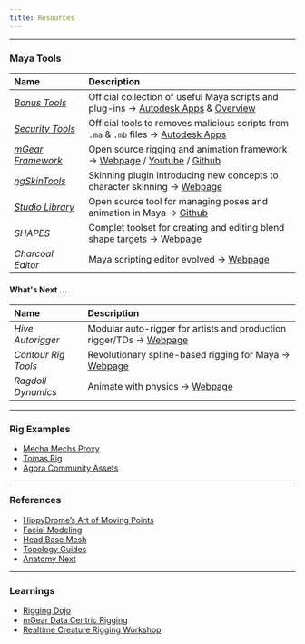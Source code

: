 ```yaml
---
title: Resources
---
```


___
### Maya Tools

| Name                 | Description         
| :--------------------  | :--------------------
| [*Bonus Tools*](https://github.com/mindsbreaker/rigging-course/blob/main/content_files/tools/bonusTools.zip?raw=true) | Official collection of useful Maya scripts and plug-ins -> [Autodesk Apps](https://apps.autodesk.com/MAYA/en/Home/Index) & [Overview](https://www.youtube.com/watch?v=JX6CBJXErQE&list=PLRhyUhUvvnOTWQP527tK_msQwDgstzIc_)
| [*Security Tools*](https://github.com/mindsbreaker/rigging-course/blob/main/content_files/tools/mayaScanner.zip?raw=true) | Official tools to removes malicious scripts from `.ma` & `.mb` files -> [Autodesk Apps](https://apps.autodesk.com/MAYA/en/Home/Index)  
| [*mGear Framework*](https://github.com/mindsbreaker/rigging-course/blob/main/content_files/tools/mGear.zip?raw=true) | Open source rigging and animation framework -> [Webpage](http://www.mgear-framework.com/) / [Youtube](https://www.youtube.com/c/mGearRiggingFramework) / [Github](https://github.com/mgear-dev)
| [*ngSkinTools*](https://github.com/mindsbreaker/rigging-course/blob/main/content_files/tools/ngSkinTools.zip?raw=true) | Skinning plugin introducing new concepts to character skinning -> [Webpage](https://www.ngskintools.com)  
| [*Studio Library*](https://github.com/mindsbreaker/rigging-course/blob/main/content_files/tools/studioLibrary.zip?raw=true) | Open source tool for managing poses and animation in Maya -> [Github](https://github.com/krathjen/studiolibrary)  
| *SHAPES* | Complet toolset for creating and editing blend shape targets -> [Webpage](https://www.braverabbit.com/shapes/)  
| *Charcoal Editor* | Maya scripting editor evolved -> [Webpage](https://zurbrigg.com/charcoal-editor-2)  

#### What's Next ...

| Name                 | Description         
| :--------------------  | :--------------------
| *Hive Autorigger* | Modular auto-rigger for artists and production rigger/TDs -> [Webpage](https://create3dcharacters.com/maya-hive-autorigger)  
| *Contour Rig Tools* | Revolutionary spline-based rigging for Maya -> [Webpage](https://www.notionalpipe.com/)  
| *Ragdoll Dynamics* | Animate with physics -> [Webpage](https://ragdolldynamics.com/)  

___
### Rig Examples
- [Mecha Mechs Proxy](https://friggingawesome.gumroad.com/l/mecha-mechs-proxy)
- [Tomas Rig](https://temaroots.gumroad.com/l/qMADI)
- [Agora Community Assets](https://agora.community/assets)

___
### References
- [HippyDrome’s Art of Moving Points](https://www.riggingdojo.com/free-model-from-hippydrome-com/)
- [Facial Modeling](https://www.sergicaballer.com/3d-facial-modeling-timelapse/)  
- [Head Base Mesh](https://loicpinsard.netlify.app/basemesh/)  
- [Topology Guides](https://topologyguides.com/)
- [Anatomy Next](https://www.anatomy.net/)

___
### Learnings
- [Rigging Dojo](https://www.riggingdojo.com/2021/02/01/learning-character-rigging/)
- [mGear Data Centric Rigging](https://www.youtube.com/playlist?list=PL9LaIDCCDjfimQVcMdh0rG0MPabPG9FK-)
- [Realtime Creature Rigging Workshop](https://www.youtube.com/playlist?list=PL8hZ6hQCGHMUIOilrww1u-mo0sTwYs2W5)